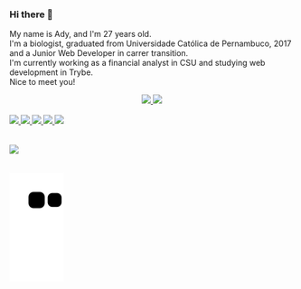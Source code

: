 ### Hi there 👋


  <p>
  My name is Ady, and I'm 27 years old. <br>
  I'm a biologist, graduated from Universidade Católica de Pernambuco, 2017 and a Junior Web Developer in carrer transition.<br>
  I'm currently working as a financial analyst in CSU and studying web development in Trybe.<br>
  Nice to meet you!
  </p>

<div align="center">
  <a href="https://github.com/adyluna">
  <img height="140em" src="https://github-readme-stats.vercel.app/api?username=adyluna&show_icons=true&theme=midnight-purple&include_all_commits=true&count_private=true"/>
  <img height="140em" src="https://github-readme-stats.vercel.app/api/top-langs/?username=adyluna&layout=compact&langs_count=7&theme=midnight-purple"/>
</div> <br>
  
  <div display='flex'>
    <img width='50px' src="https://cdn.jsdelivr.net/gh/devicons/devicon/icons/react/react-original.svg" />
    <img width='50px' src="https://cdn.jsdelivr.net/gh/devicons/devicon/icons/javascript/javascript-original.svg" />  
    <img width='50px' src="https://cdn.jsdelivr.net/gh/devicons/devicon/icons/html5/html5-original.svg" />
    <img width='50px' src="https://cdn.jsdelivr.net/gh/devicons/devicon/icons/css3/css3-original.svg" />
    <img width='50px' src="https://cdn.jsdelivr.net/gh/devicons/devicon/icons/python/python-original.svg" />
  </div>
  <br></br>
  <a href='https://www.linkedin.com/in/ady-leite/' target='_blank'><image src='https://img.shields.io/badge/LinkedIn-0077B5?style=for-the-badge&logo=linkedin&logoColor=white' target='_blank'></a>
  <br></br>
  
  ![Snake animation](https://github.com/adyluna/adyluna/blob/output/github-contribution-grid-snake.svg)
